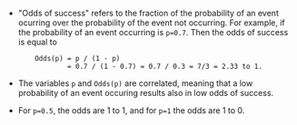 * "Odds of success" refers to the fraction of the probability of an event ocurring over the probability of the event not occurring. For example, if the probability of an event occurring is `p=0.7`. Then the odds of success is equal to 

    ```
        Odds(p) = p / (1 - p)
                = 0.7 / (1 - 0.7) = 0.7 / 0.3 = 7/3 = 2.33 to 1.
    ```

* The variables `p` and `Odds(p)` are correlated, meaning that a low probability of an event occuring results also in low odds of success.
* For `p=0.5`, the odds are 1 to 1, and for `p=1` the odds are 1 to 0.
